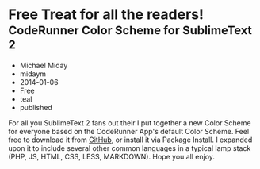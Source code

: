 # Free Treat for all the readers! <small>CodeRunner Color Scheme for SublimeText 2</small>
- Michael Miday
- midaym
- 2014-01-06
- Free
- teal
- published

For all you SublimeText 2 fans out their I put together a new Color Scheme for everyone based on the CodeRunner App's default Color Scheme. Feel free to download it from [GitHub](https://github.com/hanakin/CodeRunner-sublime-theme/archive/master.zip), or install it via Package Install. I expanded upon it to include several other common languages in a typical lamp stack (PHP, JS, HTML, CSS, LESS, MARKDOWN). Hope you all enjoy.

